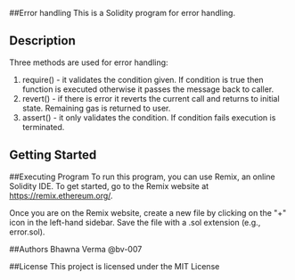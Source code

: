 ##Error handling
This is a Solidity program for error handling.

## Description
Three methods are used for error handling:
1. require() - it validates the condition given. If condition is true then function is executed otherwise it passes the message back to caller.
2. revert() - if there is error it reverts the current call and returns to initial state. Remaining gas is returned to user.
3. assert() - it only validates the condition. If condition fails execution is terminated.


## Getting Started
  ##Executing Program
  To run this program, you can use Remix, an online Solidity IDE. To get started, go to the Remix website at https://remix.ethereum.org/.

Once you are on the Remix website, create a new file by clicking on the "+" icon in the left-hand sidebar. Save the file with a .sol extension (e.g., error.sol).

##Authors
Bhawna Verma
@bv-007

##License
   This project is licensed under the MIT License
